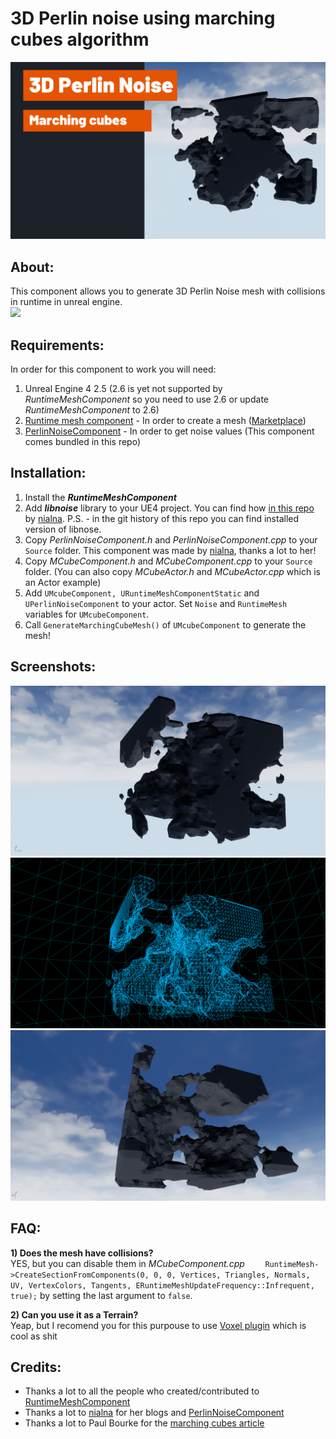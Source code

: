 # 3D Perlin noise using marching cubes algorithm 
![](https://raw.githubusercontent.com/mikhomak/Images/master/MarchinCubes/3D%20Perlin%20Noise.png)

## About:
This component allows you to generate 3D Perlin Noise mesh with collisions in runtime in unreal engine.    
![](https://github.com/mikhomak/Images/blob/master/MarchinCubes/gifPreview.gif)

## Requirements:

In order for this component to work you will need:
1. Unreal Engine 4 2.5 (2.6 is yet not supported by *RuntimeMeshComponent* so you need to use 2.6 or update *RuntimeMeshComponent* to 2.6)
2. [Runtime mesh component](https://github.com/TriAxis-Games/RuntimeMeshComponent) - In order to create a mesh ([Marketplace](https://www.unrealengine.com/marketplace/en-US/product/runtime-mesh-component))
3. [PerlinNoiseComponent](https://github.com/nialna/PerlinNoiseComponent) - In order to get noise values (This component comes bundled in this repo)

## Installation:
1.  Install the ***RuntimeMeshComponent***  
2.  Add ***libnoise*** library to your UE4 project. You can find how [in this repo](https://github.com/nialna/libnoise-UE4-ready) by [nialna](https://github.com/nialna). P.S. - in the git history of this repo you can find installed version of libnose. 
4.  Copy *PerlinNoiseComponent.h* and *PerlinNoiseComponent.cpp* to your `Source` folder. This component was made by [nialna](https://github.com/nialna), thanks a lot to her!
3.  Copy *MCubeComponent.h* and *MCubeComponent.cpp* to your `Source` folder. (You can also copy *MCubeActor.h* and *MCubeActor.cpp* which is an Actor example)
4.  Add `UMcubeComponent, URuntimeMeshComponentStatic` and `UPerlinNoiseComponent` to your actor. Set `Noise` and `RuntimeMesh` variables for `UMcubeComponent`.
5.  Call `GenerateMarchingCubeMesh()` of `UMcubeComponent` to generate the mesh!

## Screenshots:
![](https://raw.githubusercontent.com/mikhomak/Images/master/MarchinCubes/ScreenShot00011.png)
![](https://raw.githubusercontent.com/mikhomak/Images/master/MarchinCubes/ScreenShot00010.png)
![](https://raw.githubusercontent.com/mikhomak/Images/master/MarchinCubes/ScreenShot00004.png)

## FAQ:
**1) Does the mesh have collisions?**   
YES, but you can disable them in *MCubeComponent.cpp* `    RuntimeMesh->CreateSectionFromComponents(0,
                                             0,
                                             0,
                                             Vertices,
                                             Triangles,
                                             Normals,
                                             UV,
                                             VertexColors,
                                             Tangents,
                                             ERuntimeMeshUpdateFrequency::Infrequent,
                                             true);` by setting the last argument to `false`.

**2) Can you use it as a Terrain?**   
Yeap, but I recomend you for this purpouse to use [Voxel plugin](https://www.unrealengine.com/marketplace/en-US/product/voxel-plugin-free) which is cool as shit

## Credits:
* Thanks a lot to all the people who created/contributed to [RuntimeMeshComponent](https://github.com/TriAxis-Games/RuntimeMeshComponent)
* Thanks a lot to [nialna](https://github.com/nialna) for her blogs and [PerlinNoiseComponent](https://github.com/nialna/PerlinNoiseComponent)
* Thanks a lot to Paul Bourke for the [marching cubes article](http://paulbourke.net/geometry/polygonise/)
